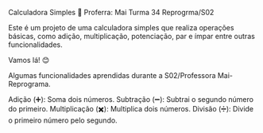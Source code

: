 Calculadora Simples  🧮 Proferra: Mai Turma 34 Reprogrma/S02

Este é um projeto de uma calculadora simples que realiza operações básicas, como adição, multiplicação, potenciação, par e ímpar entre outras funcionalidades.

Vamos lá! 😊

Algumas funcionalidades aprendidas durante a S02/Professora Mai- Reprograma.

Adição (➕): Soma dois números.
Subtração (➖): Subtrai o segundo número do primeiro.
Multiplicação (✖️): Multiplica dois números.
Divisão (➗): Divide o primeiro número pelo segundo.
